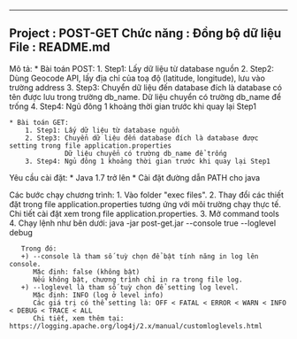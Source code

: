 ------------------------------------------------------------------------------------------
Project		: POST-GET
Chức năng	: Đồng bộ dữ liệu
File		: README.md
------------------------------------------------------------------------------------------

Mô tả:
	* Bài toán POST: 
		1. Step1: Lấy dữ liệu từ database nguồn
		2. Step2: Dùng Geocode API, lấy địa chỉ của toạ độ (latitude, longitude), lưu vào trường address
		3. Step3: Chuyển dữ liệu đến database đích là database có tên được lưu trong trường db_name.
			      Dữ liệu chuyển có trường db_name để trống
		4. Step4: Ngủ đông 1 khoảng thời gian trước khi quay lại Step1

	* Bài toán GET: 
		1. Step1: Lấy dữ liệu từ database nguồn
		2. Step3: Chuyển dữ liệu đến database đích là database được setting trong file application.properties
			      Dữ liệu chuyển có trường db_name để trống
		3. Step4: Ngủ đông 1 khoảng thời gian trước khi quay lại Step1

Yêu cầu cài đặt:
	* Java 1.7 trở lên
	* Cài đặt đường dẫn PATH cho java

Các bước chạy chương trình:
	1. Vào folder "exec files".
	2. Thay đổi các thiết đặt trong file application.properties tương ứng với môi trường chạy thực tế.
	   Chi tiết cài đặt xem trong file application.properties.
	3. Mở command tools
	4. Chạy lệnh như bên dưới:
		java -jar post-get.jar --console true --loglevel debug

	   Trong đó: 
	   +) --console là tham số tuỳ chọn để bật tính năng in log lên console.
		  Mặc định: false (không bật)
		  Nếu không bật, chương trình chỉ in ra trong file log.
	   +) --loglevel là tham số tuỳ chọn để setting log level.
	      Mặc định: INFO (log ở level info)
		  Các giá trị có thể setting là: OFF < FATAL < ERROR < WARN < INFO < DEBUG < TRACE < ALL
		  Chi tiết, xem thêm tại: https://logging.apache.org/log4j/2.x/manual/customloglevels.html